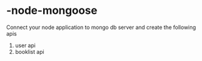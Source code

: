# -node-mongoose

Connect your node application to mongo db server and create the following apis

1. user api
2. booklist api 
